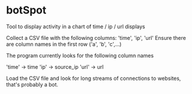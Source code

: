 # botSpot

Tool to display activity in a chart of time / ip / url displays 

Collect a CSV file with the following columns: 'time', 'ip', 'url'
Ensure there are column names in the first row ('a', 'b', 'c',...)

The program currently looks for the following column names

'time' -> time
'ip' -> source_ip
'url' -> url 

Load the CSV file and look for long streams of connections to websites, that's probably a bot.

